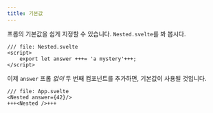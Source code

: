 ```yaml
---
title: 기본값
---
```


프롭의 기본값을 쉽게 지정할 수 있습니다. `Nested.svelte`를 봐 봅시다.

```svelte
/// file: Nested.svelte
<script>
	export let answer +++= 'a mystery'+++;
</script>
```

이제 `answer` 프롭 _없이_ 두 번째 컴포넌트를 추가하면, 기본값이 사용될 것입니다.

```svelte
/// file: App.svelte
<Nested answer={42}/>
+++<Nested />+++
```
